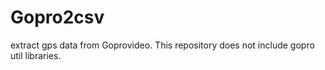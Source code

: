 # Gopro2csv
extract gps data from Goprovideo. This repository does not include gopro util libraries.
